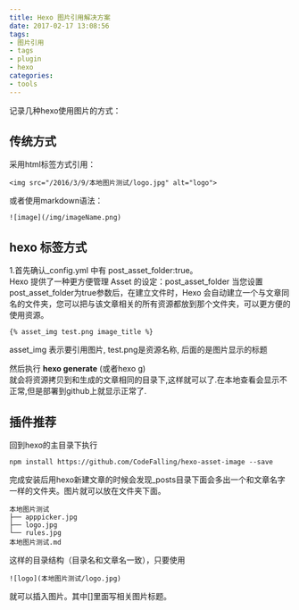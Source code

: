 ```yaml
---
title: Hexo 图片引用解决方案
date: 2017-02-17 13:08:56
tags: 
- 图片引用
- tags
- plugin
- hexo
categories: 
- tools
---
```



记录几种hexo使用图片的方式：
## 传统方式
采用html标签方式引用：
```
<img src="/2016/3/9/本地图片测试/logo.jpg" alt="logo">
```
或者使用markdown语法：
```
![image](/img/imageName.png)
```
## hexo 标签方式
1.首先确认_config.yml 中有 post_asset_folder:true。  
Hexo 提供了一种更方便管理 Asset 的设定：post_asset_folder
当您设置post_asset_folder为true参数后，在建立文件时，Hexo
会自动建立一个与文章同名的文件夹，您可以把与该文章相关的所有资源都放到那个文件夹，可以更方便的使用资源。

```
{% asset_img test.png image_title %}
```
asset_img 表示要引用图片, test.png是资源名称, 后面的是图片显示的标题

然后执行 **hexo generate** (或者hexo g)  
就会将资源拷贝到和生成的文章相同的目录下,这样就可以了.在本地查看会显示不正常,但是部署到github上就显示正常了.

## 插件推荐
回到hexo的主目录下执行
```
npm install https://github.com/CodeFalling/hexo-asset-image --save
```
完成安装后用hexo新建文章的时候会发现_posts目录下面会多出一个和文章名字一样的文件夹。图片就可以放在文件夹下面。
```
本地图片测试
├── apppicker.jpg
├── logo.jpg
└── rules.jpg
本地图片测试.md
```
这样的目录结构（目录名和文章名一致），只要使用
```
![logo](本地图片测试/logo.jpg)
```
就可以插入图片。其中[]里面写相关图片标题。